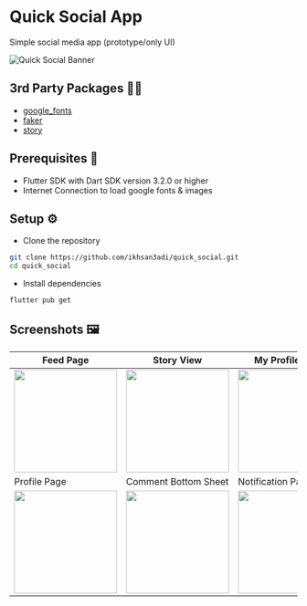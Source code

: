 # Quick Social App

Simple social media app (prototype/only UI)

![Quick Social Banner](https://github.com/ikhsan3adi/quick_social/blob/main/.screenshots/quick_social_banner.png?raw=true)

## 3rd Party Packages 👨‍💻

- [google_fonts](https://pub.dev/packages/google_fonts)
- [faker](https://pub.dev/packages/faker)
- [story](https://pub.dev/packages/story)

## Prerequisites 📌

- Flutter SDK with Dart SDK version 3.2.0 or higher
- Internet Connection to load google fonts & images

## Setup ⚙️

- Clone the repository

```bash
git clone https://github.com/ikhsan3adi/quick_social.git
cd quick_social
```

- Install dependencies

```bash
flutter pub get
```

## Screenshots 🖼️

| Feed Page | Story View | My Profile Page |
|---|---|---|
| <img src="https://github.com/ikhsan3adi/quick_social/blob/main/.screenshots/quick_social-0.jpg?raw=true" width="180px"> | <img src="https://github.com/ikhsan3adi/quick_social/blob/main/.screenshots/quick_social-1.jpg?raw=true" width="180px"> |  <img src="https://github.com/ikhsan3adi/quick_social/blob/main/.screenshots/quick_social-2.jpg?raw=true" width="180px">  |
| Profile Page | Comment Bottom Sheet | Notification Page |
| <img src="https://github.com/ikhsan3adi/quick_social/blob/main/.screenshots/quick_social-3.jpg?raw=true" width="180px"> |  <img src="https://github.com/ikhsan3adi/quick_social/blob/main/.screenshots/quick_social-4.jpg?raw=true" width="180px"> | <img src="https://github.com/ikhsan3adi/quick_social/blob/main/.screenshots/quick_social-5.jpg?raw=true" width="180px"> |
